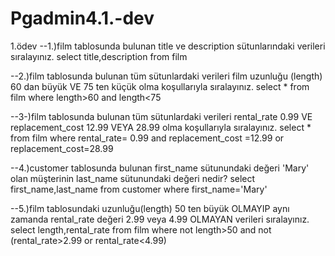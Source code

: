 # Pgadmin4.1.-dev
1.ödev
--1.)film tablosunda bulunan title ve description sütunlarındaki verileri sıralayınız.
select title,description from film

--2.)film tablosunda bulunan tüm sütunlardaki verileri film uzunluğu (length) 60 dan büyük VE 75 ten küçük olma koşullarıyla sıralayınız.
select * from film
where length>60 and length<75

--3-)film tablosunda bulunan tüm sütunlardaki verileri rental_rate 0.99 VE replacement_cost 12.99 VEYA 28.99 olma koşullarıyla sıralayınız.
select * from film
where rental_rate= 0.99 and replacement_cost =12.99 or replacement_cost=28.99

--4.)customer tablosunda bulunan first_name sütunundaki değeri 'Mary' olan müşterinin last_name sütunundaki değeri nedir?
select first_name,last_name from customer
where first_name='Mary'

--5.)film tablosundaki uzunluğu(length) 50 ten büyük OLMAYIP aynı zamanda rental_rate değeri 2.99 veya 4.99 OLMAYAN verileri sıralayınız.
select length,rental_rate from film
where not length>50 and not (rental_rate>2.99 or rental_rate<4.99)
